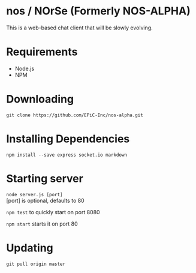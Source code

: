 # nos / NOrSe (Formerly NOS-ALPHA)

This is a web-based chat client that will be slowly evolving.


# Requirements
* Node.js
* NPM

# Downloading
`git clone https://github.com/EPiC-Inc/nos-alpha.git`

# Installing Dependencies
`npm install --save express socket.io markdown`

# Starting server
`node server.js [port]`<br>
[port] is optional, defaults to 80

`npm test` to quickly start on port 8080

`npm start` starts it on port 80

# Updating
`git pull origin master`
